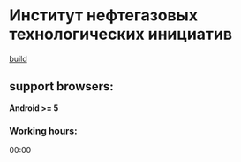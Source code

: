 # Институт нефтегазовых технологических инициатив
[build](http://inti-lk-v3.wndrbase.com/)

## support browsers:
**Android >= 5**

### Working hours:
00:00